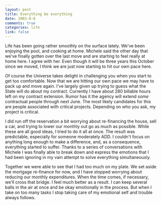 ```yaml
--- 
layout: post
title: Everything be everything
date: 2003-8-8
comments: true
categories: life
link: false
---
```

Life has been going rather smoothly on the surface lately. We've been enjoying the pool, and cooking at home. Michele said the other day that we've finally gotten over the last move and are starting to feel really at home here. I agree with her. Even though it will be three years this October since we moved, I think we are just now starting to hit our own pace here.

Of course the Universe takes delight in challenging you when you start to get too comfortable. Now that we are hitting our own pace we may have to pack up and move again. I've largely given up trying to guess what the State will do about my contract. Currently I have about 280 billable hours left on my contract extension. Rumor has it the agency will extend <em>some</em> contractual people through next June. The most likely candidates for this are people associated with critical projects. Depending on who you ask, my project is critical.

I did run off the reservation a bit worrying about re-financing the house, sell a car, and trying to lower our monthly out go as much as possible. While these are all good ideas, I tried to do it all at once. The result was predictable, especially for someone moderately ADD. I couldn't focus on anything long enough to make a difference, and, as a consequence, everything started to suffer. Thanks to a series of conversations with Michele I was finally able to break down and express the emotions that I had been ignoring in my vain attempt to solve everything simultaneously.

Together we were able to see that I had too much on my plate. We set aside the mortgage re-finance for now, and I have stopped worrying about reducing our monthly expenditures. When the time comes, if necessary, we'll cross that bridge. I feel much better as a result. I can keep several balls in the air at once and be okay emotionally in the process. But when I take on too many tasks I stop taking care of my emotional self and trouble always follows.
